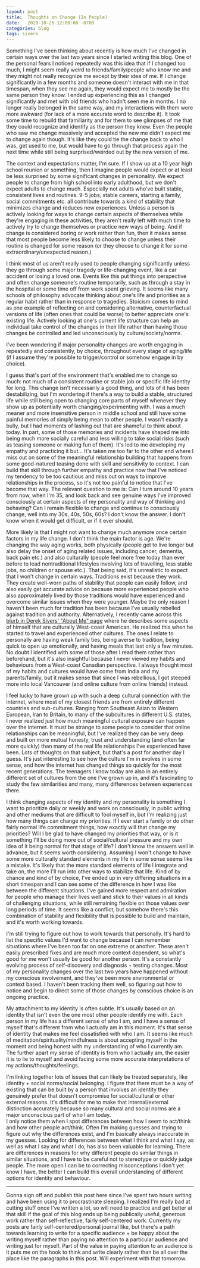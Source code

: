 ```yaml
---
layout: post
title:  Thoughts on Change (In People)
date:   2020-10-26 12:00:00 -0700
categories: blog
tags: sivers
---
```


Something I've been thinking about recently is how much I've changed in certain ways over the last two years since I started writing this blog. One of the personal fears I noticed repeatedly was this idea that if I changed too much, I might seem really weird to friends/family/people who know me and they might not really recognize me except by their idea of me. If I change significantly in a few months and someone doesn't interact with me in that timespan, when they see me again, they would expect me to mostly be the same person they know. I ended up experiencing this as I changed significantly and met with old friends who hadn't seen me in months. I no longer really belonged in the same way, and my interactions with them were more awkward (for lack of a more accurate word to describe it). It took some time to rebuild that familiarity and for them to see glimpses of me that they could recognize and identify as the person they knew. Even the people who saw me change massively and accepted the new me didn't expect me to change again though. It's like they could tie the change back to who I was, get used to me, but would have to go through that process again the next time while still being surprised/weirded out by the new version of me. 

The context and expectations matter, I'm sure. If I show up at a 10 year high school reunion or something, then I imagine people would expect or at least be less surprised by some significant changes in personality. We expect people to change from high school into early adulthood, but we don't expect adults to change much. Especially not adults who've built stable, consistent lives and routines. 9-5 jobs, stable careers, starting a family, social commitments etc. all contribute towards a kind of stability that minimizes change and reduces new experiences. Unless a person is actively looking for ways to change certain aspects of themselves while they're engaging in these activities, they aren't really left with much time to actively try to change themselves or practice new ways of being. And if change is considered boring or work rather than fun, then it makes sense that most people become less likely to choose to change unless their routine is changed for some reason (or they choose to change it for some extraordinary/unexpected reason.)

I think most of us aren't really used to people changing significantly unless they go through some major tragedy or life-changing event, like a car accident or losing a loved one. Events like this put things into perspective and often change someone's routine temporarily, such as through a stay in the hospital or some time off from work spent grieving. It seems like many schools of philosophy advocate thinking about one's life and priorities as a regular habit rather than in response to tragedies. Stoicism comes to mind as one example of reflecting on and considering alternative, counterfactual versions of life (often ones that could be worse) to better appreciate one's existing life. Actively looking at one's current life structure can help an individual take control of the changes in their life rather than having those changes be controlled and led unconsciously by culture/society/norms.  

 I've been wondering if major personality changes are worth engaging in repeatedly and consistently, by choice, throughout every stage of aging/life (if I assume they're possible to trigger/control or somehow engage in by choice).

I guess that's part of the environment that's enabled me to change so much: not much of a consistent routine or stable job or specific life identity for long. This change isn't necessarily a good thing, and lots of it has been destabilizing, but I'm wondering if there's a way to build a stable, structured life while still being open to changing core parts of myself whenever they show up as potentially worth changing/experimenting with. I was a much meaner and more insensitive person in middle school and still have some painful memories of simply being mean to other people. I wasn't exactly a bully, but I had moments of lashing out that are shameful to think about today. In part, some of those memories and incidents have shaped me into being much more socially careful and less willing to take social risks (such as teasing someone or making fun of them). It's led to me developing my empathy and practicing it but... It's taken me too far to the other end where I miss out on some of the meaningful relationship building that happens from some good-natured teasing done with skill and sensitivity to context. I can build that skill through further empathy and practice now that I've noticed my tendency to be too cautious and miss out on ways to improve relationships in the process, so it's not too painful to notice that I've become that way. The relevant question to me is: Can I turn around 10 years from now, when I'm 35, and look back and see genuine ways I've improved consciously at certain aspects of my personality and way of thinking and behaving? Can I remain flexible to change and continue to consciously change, well into my 30s, 40s, 50s, 60s? I don't know the answer. I don't know when it would get difficult, or if it ever should. 

More likely is that I might not want to change much anymore once certain factors in my life change. I don't think the main factor is age. We're changing the way aging works, both physically (people get to live longer but also delay the onset of aging related issues, including cancer, dementia, back pain etc.) and also culturally (people feel more free today than ever before to lead nontraditional lifestyles involving lots of travelling, less stable jobs, no children or spouse etc.). That being said, it's unrealistic to expect that I won't change in certain ways. Traditions exist because they work. They create well-worn paths of stability that people can easily follow, and also easily get accurate advice on because more experienced people who also approximately lived by those traditions would have experienced and overcome similar issues when they were younger. Maybe the only reason I haven't been much for tradition has been because I've usually rebelled against tradition and authority. Alternatively, I recently came across this [blurb in Derek Sivers' "About Me" page](https://sive.rs/about?source=post_page---------------------------#content:~:text=averse%20to%20traditions "Derek Sivers - About Me - Averse to Traditions") where he describes some aspects of himself that are culturally West-coast American. He realized this when he started to travel and experienced other cultures. The ones I relate to personally are having weak family ties, being averse to tradition, being quick to open up emotionally, and having meals that last only a few minutes. No doubt I identified with some of those after I read them rather than beforehand, but it's also insightful because I never viewed my habits and behaviours from a West-coast Canadian perspective. I always thought most of my habits and cultures would have come from India and my parents/family, but it makes sense that since I was rebellious, I got steeped more into local Vancouver (and online culture from online friends) instead.

I feel lucky to have grown up with such a deep cultural connection with the internet, where most of my closest friends are from entirely different countries and sub-cultures. Ranging from Southeast Asian to Western European, Iran to Britain, to many of the subcultures in different U.S. states, I never realized just how much meaningful cultural exposure can happen over the internet. It must be strange to some people to consider that online relationships can be meaningful, but I've realized they can be very deep and built on more mutual honesty, trust and understanding (and often far more quickly) than many of the real life relationships I've experienced have been. Lots of thoughts on that subject, but that's a post for another day I guess. It's just interesting to see how the culture I'm in evolves in some sense, and how the internet has changed things so quickly for the most recent generations. The teenagers I know today are also in an entirely different set of cultures from the one I've grown up in, and it's fascinating to study the few similarities and many, many differences between experiences there. 

I think changing aspects of my identity and my personality is something I want to prioritize daily or weekly and work on consciously, in public writing and other mediums that are difficult to fool myself in, but I'm realizing just how many things can change my priorities. If I ever start a family or do other fairly normal life commitment things, how exactly will that change my priorities? Will I be glad to have changed my priorities that way, or is it something I'll be doing more out of social/cultural pressure and my own idea of it being normal for that stage of life? I don't know the answers well in advance, but it seems worth considering. Assuming I won't change to have some more culturally standard elements in my life in some sense seems like a mistake. It's likely that the more standard elements of life I integrate and take on, the more I'll run into other ways to stabilize that life. Kind of by chance and kind of by choice, I've ended up in very differing situations in a short timespan and I can see some of the difference in how I was like between the different situations. I've gained more respect and admiration for people who manage their lives well and stick to their values in all kinds of challenging situations, while still remaining flexible on those values over long periods of time. It seems like a conflict, but somehow there's this combination of stability and flexibility that is possible to build and maintain, and it's worth working towards. 

I'm still trying to figure out how to work towards that personally. It's hard to list the specific values I'd want to change because I can remember situations where I've been too far on one extreme or another. These aren't easily prescribed fixes and are much more context dependent, so what's good for me won't usually be good for another person. It's a constantly evolving process of self-discovery and diagnosis + testing changes. Most of my personality changes over the last two years have happened without my conscious involvement, and they've been more environmental or context based. I haven't been tracking them well, so figuring out how to notice and begin to direct some of those changes by conscious choice is an ongoing practice. 

My attachment to my identity is often subtle. It's usually based on an identity that isn't even the one most other people identify me with. Each person in my life has a different sense of who I am, and I have a sense of myself that's different from who I actually am in this moment. It's that sense of identity that makes me feel dissatisfied with who I am. It seems like much of meditation/spirituality/mindfulness is about accepting myself in the moment and being honest with my understanding of who I currently am. The further apart my sense of identity is from who I actually am, the easier it is to lie to myself and avoid facing some more accurate interpretations of my actions/thoughts/feelings. 

I'm linking together lots of issues that can likely be treated separately, like identity + social norms/social belonging. I figure that there must be a way of existing that can be built by a person that involves an identity they genuinely prefer that doesn't compromise for social/cultural or other external reasons. It's difficult for me to make that internal/external distinction accurately because so many cultural and social norms are a major unconscious part of who I am today. <br>I only notice them when I spot differences between how I seem to act/think and how other people act/think. Often I'm making guesses and trying to figure out why the differences exist, and I'm basically always inaccurate in my guesses. Looking for differences between what I think and what I say, as well as what I say and what I do, has also been valuable for learning. There are differences in reasons for why different people do similar things in similar situations, and I have to be careful not to stereotype or quickly judge people. The more open I can be to correcting misconceptions I don't yet know I have, the better I can build this overall understanding of different options for identity and behaviour. 

<hr>

Gonna sign off and publish this post here since I've spent two hours writing and have been using it to procrastinate sleeping. I realized I'm really bad at cutting stuff once I've written a lot, so will need to practice and get better at that skill if the goal of this blog ends up being publically useful, generous work rather than self-reflective, fairly self-centered work. Currently my posts are fairly self-centered/personal journal like, but there's a path towards learning to write for a specific audience + be happy about the writing myself rather than paying no attention to a particular audience and writing just for myself. Part of the value in paying attention to an audience is it puts me on the hook to think and write clearly rather than be all over the place like the paragraphs in this post. Will experiment with that tomorrow. 




























